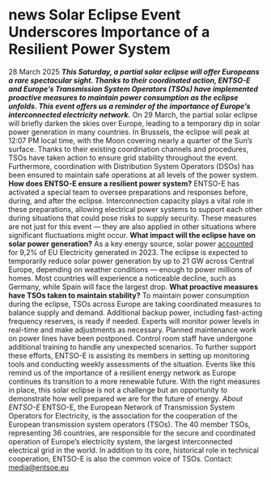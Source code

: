 #  news Solar Eclipse Event Underscores Importance of a Resilient Power System
28 March 2025
**_This Saturday, a partial solar eclipse will offer Europeans a rare spectacular sight. Thanks to their coordinated action, ENTSO-E and Europe’s Transmission System Operators (TSOs) have implemented proactive measures to maintain power consumption as the eclipse unfolds. This event offers us a reminder of the importance of Europe’s interconnected electricity network._**
On 29 March, the partial solar eclipse will briefly darken the skies over Europe, leading to a temporary dip in solar power generation in many countries. In Brussels, the eclipse will peak at 12:07 PM local time, with the Moon covering nearly a quarter of the Sun’s surface.
Thanks to their existing coordination channels and procedures, TSOs have taken action to ensure grid stability throughout the event. Furthermore, coordination with Distribution System Operators (DSOs) has been ensured to maintain safe operations at all levels of the power system.
**How does ENTSO-E ensure a resilient power system?**
ENTSO-E has activated a special team to oversee preparations and responses before, during, and after the eclipse. Interconnection capacity plays a vital role in these preparations, allowing electrical power systems to support each other during situations that could pose risks to supply security. These measures are not just for this event — they are also applied in other situations where significant fluctuations might occur.
**What impact will the eclipse have on solar power generation?**
As a key energy source, solar power [accounted](https://www.solarpowereurope.org/) for 9,2% of EU Electricity generated in 2023. The eclipse is expected to temporarily reduce solar power generation by up to 21 GW across Central Europe, depending on weather conditions — enough to power millions of homes. Most countries will experience a noticeable decline, such as Germany, while Spain will face the largest drop.
**What proactive measures have TSOs taken to maintain stability?**
To maintain power consumption during the eclipse, TSOs across Europe are taking coordinated measures to balance supply and demand. Additional backup power, including fast-acting frequency reserves, is ready if needed. Experts will monitor power levels in real-time and make adjustments as necessary. Planned maintenance work on power lines have been postponed. Control room staff have undergone additional training to handle any unexpected scenarios. 
To further support these efforts, ENTSO-E is assisting its members in setting up monitoring tools and conducting weekly assessments of the situation. 
Events like this remind us of the importance of a resilient energy network as Europe continues its transition to a more renewable future. With the right measures in place, this solar eclipse is not a challenge but an opportunity to demonstrate how well prepared we are for the future of energy.
_About ENTSO-E_
ENTSO-E, the European Network of Transmission System Operators for Electricity, is the association for the cooperation of the European transmission system operators (TSOs). The 40 member TSOs, representing 36 countries, are responsible for the secure and coordinated operation of Europe’s electricity system, the largest interconnected electrical grid in the world. In addition to its core, historical role in technical cooperation, ENTSO-E is also the common voice of TSOs.
Contact: media@entsoe.eu